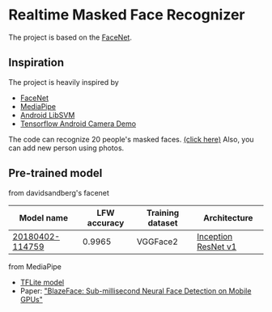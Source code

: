 # Realtime Masked Face Recognizer

The project is based on the [FaceNet](https://arxiv.org/abs/1503.03832).

## Inspiration
The project is heavily inspired by
* [FaceNet](https://github.com/davidsandberg/facenet)
* [MediaPipe](https://github.com/google/mediapipe)
* [Android LibSVM](https://github.com/yctung/AndroidLibSVM)
* [Tensorflow Android Camera Demo](https://github.com/tensorflow/tensorflow/tree/master/tensorflow/examples/android)

The code can recognize 20 people's masked faces. [(click here)](https://github.com/ann-sa/face-recognizer/blob/master/app/src/main/assets/label)
Also, you can add new person using photos.

## Pre-trained model
from davidsandberg's facenet

| Model name      | LFW accuracy | Training dataset | Architecture |
|-----------------|--------------|------------------|-------------|
| [20180402-114759](https://drive.google.com/open?id=1EXPBSXwTaqrSC0OhUdXNmKSh9qJUQ55-) | 0.9965        | VGGFace2      | [Inception ResNet v1](https://github.com/davidsandberg/facenet/blob/master/src/models/inception_resnet_v1.py) |

from MediaPipe
  * [TFLite model](https://github.com/google/mediapipe/tree/master/mediapipe/models/face_detection_front.tflite)
  * Paper: ["BlazeFace: Sub-millisecond Neural Face Detection on Mobile GPUs"](https://sites.google.com/corp/view/perception-cv4arvr/blazeface)
